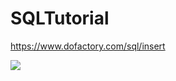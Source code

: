 # SQLTutorial
https://www.dofactory.com/sql/insert

<img src='https://github.com/LovelyEmma/SQL-Practice/blob/master/img/sql-schema.png'>

